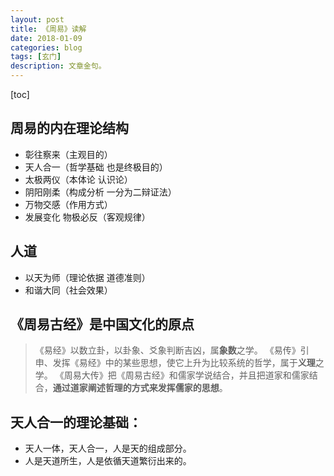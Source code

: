 ```yaml
---
layout: post
title: 《周易》读解
date: 2018-01-09
categories: blog
tags: [玄门]
description: 文章金句。
---
```


[toc]

## 周易的内在理论结构
- 彰往察来（主观目的）
- 天人合一（哲学基础 也是终极目的）
- 太极两仪（本体论 认识论）
- 阴阳刚柔（构成分析  一分为二辩证法）
- 万物交感（作用方式）
- 发展变化 物极必反（客观规律）

## 人道
- 以天为师（理论依据 道德准则）
- 和谐大同（社会效果）

## 《周易古经》是中国文化的原点
>《易经》以数立卦，以卦象、爻象判断吉凶，属**象数**之学。
>《易传》引申、发挥《易经》中的某些思想，使它上升为比较系统的哲学，属于**义理**之学。
>《周易大传》把《周易古经》和儒家学说结合，并且把道家和儒家结合，**通过道家阐述哲理的方式来发挥儒家的思想**。

## 天人合一的理论基础：
- 天人一体，天人合一，人是天的组成部分。
- 人是天道所生，人是依循天道繁衍出来的。

